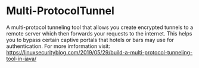 # Multi-ProtocolTunnel
A multi-protocol tunneling tool that allows you create encrypted tunnels to a remote server which then forwards 
your requests to the internet. 
This helps you to bypass certain captive portals that hotels or bars may use for authentication.
For more imformation visit: https://linuxsecurityblog.com/2019/05/29/build-a-multi-protocol-tunneling-tool-in-java/
